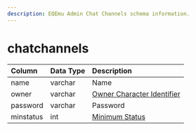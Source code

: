 ```yaml
---
description: EQEmu Admin Chat Channels schema information.
---
```


# chatchannels

| Column | Data Type | Description |
| :--- | :--- | :--- |
| name | varchar | Name |
| owner | varchar | [Owner Character Identifier](../characters/character_data.md) |
| password | varchar | Password |
| minstatus | int | [Minimum Status](https://eqemu.gitbook.io/server/categories/reference-lists/status-levels) |


